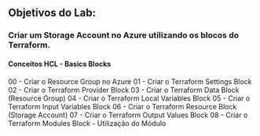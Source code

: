 ## Objetivos do Lab:

### Criar um Storage Account no Azure utilizando os blocos do Terraform.

#### Conceitos HCL - Basics Blocks

00 - Criar o Resource Group no Azure
01 - Criar o Terraform Settings Block
02 - Criar o Terraform Provider Block
03 - Criar o Terraform Data Block (Resource Group)
04 - Criar o Terraform Local Variables Block
05 - Criar o Terraform Input Variables Block
06 - Criar o Terraform Resource Block (Storage Account)
07 - Criar o Terraform Output Values Block
08 - Criar o Terraform Modules Block - Utilização do Módulo
